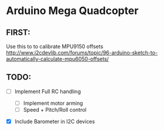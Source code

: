 # Arduino Mega Quadcopter
[logo]: http://033310b.netsolhost.com/Arduino/wp-content/uploads/2011/02/arduino-banner.jpg

## FIRST:
Use this to to calibrate MPU9150 offsets
http://www.i2cdevlib.com/forums/topic/96-arduino-sketch-to-automatically-calculate-mpu6050-offsets/

## TODO:
- [ ] Implement Full RC handling
  - [ ] Implement motor arming
  - [ ] Speed + Pitch/Roll control
- [x] Include Barometer in I2C devices


